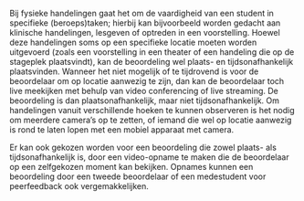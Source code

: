 Bij fysieke handelingen gaat het om de vaardigheid van een student in specifieke (beroeps)taken; hierbij kan bijvoorbeeld worden gedacht aan klinische handelingen, lesgeven of optreden in een voorstelling. Hoewel deze handelingen soms op een specifieke locatie moeten worden uitgevoerd (zoals een voorstelling in een theater of een handeling die op de stageplek plaatsvindt), kan de beoordeling wel plaats- en tijdsonafhankelijk plaatsvinden. Wanneer het niet mogelijk of te tijdrovend is voor de beoordelaar om op locatie aanwezig te zijn, dan kan de beoordelaar toch live meekijken met behulp van video conferencing of live streaming. De beoordeling is dan plaatsonafhankelijk, maar niet tijdsonafhankelijk. Om handelingen vanuit verschillende hoeken te kunnen observeren is het nodig om meerdere camera’s op te zetten, of iemand die wel op locatie aanwezig is rond te laten lopen met een mobiel apparaat met camera. 

Er kan ook gekozen worden voor een beoordeling die zowel plaats- als tijdsonafhankelijk is, door een video-opname te maken die de beoordelaar op een zelfgekozen moment kan bekijken. Opnames kunnen een beoordeling door een tweede beoordelaar of een medestudent voor peerfeedback ook vergemakkelijken. 